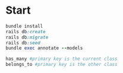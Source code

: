 # Start
```ruby
bundle install
rails db:create
rails db:migrate
rails db:seed
bundle exec annotate --models
```


```ruby
has_many #primary key is the current class
belongs_to #primary key is the other class
```